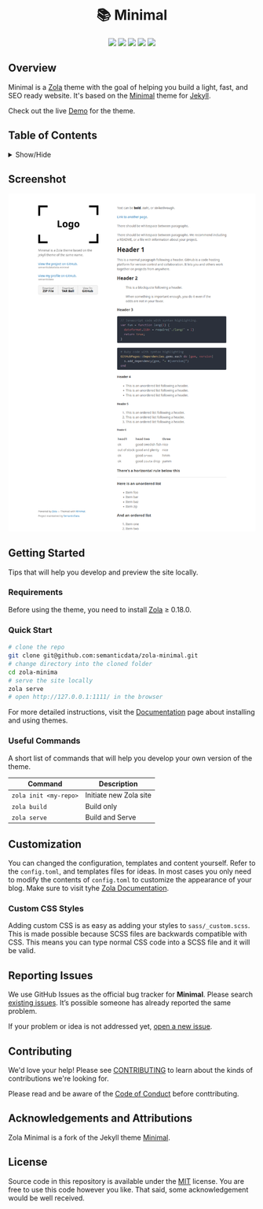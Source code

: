 <h1 align=center>📚 Minimal</h1>

<p align="center">
  <img src="https://img.shields.io/github/languages/code-size/semanticdata/zola-minimal" />
  <img src="https://img.shields.io/github/repo-size/semanticdata/zola-minimal" />
  <img src="https://img.shields.io/github/commit-activity/t/semanticdata/zola-minimal" />
  <img src="https://img.shields.io/github/last-commit/semanticdata/zola-minimal" />
  <img src="https://img.shields.io/website/https/semanticdata.github.io/zola-minimal.svg" />
</p>

## Overview

Minimal is a [Zola](https://www.getzola.org) theme with the goal of helping you build a light, fast, and SEO ready website. It's based on the [Minimal](https://github.com/pages-themes/minimal) theme for [Jekyll](https://jekyllrb.com/).

Check out the live [Demo](https://miguelpimentel.do/zola-minimal/) for the theme.

## Table of Contents

<details>
<summary>Show/Hide</summary>

- [Overview](#overview)
- [Table of Contents](#table-of-contents)
- [Screenshot](#screenshot)
- [Getting Started](#getting-started)
  - [Requirements](#requirements)
  - [Quick Start](#quick-start)
  - [Useful Commands](#useful-commands)
- [Customization](#customization)
  - [Custom CSS Styles](#custom-css-styles)
- [Reporting Issues](#reporting-issues)
- [Contributing](#contributing)
- [Acknowledgements and Attributions](#acknowledgements-and-attributions)
- [License](#license)

</details>

## Screenshot

![theme screenshot](screenshot-1.png)

## Getting Started

Tips that will help you develop and preview the site locally.

### Requirements

Before using the theme, you need to install [Zola](https://www.getzola.org/documentation/getting-started/installation/) ≥ 0.18.0.

### Quick Start

```bash
# clone the repo
git clone git@github.com:semanticdata/zola-minimal.git
# change directory into the cloned folder
cd zola-minima
# serve the site locally
zola serve
# open http://127.0.0.1:1111/ in the browser
```

For more detailed instructions, visit the [Documentation](https://www.getzola.org/documentation/themes/installing-and-using-themes/) page about installing and using themes.

### Useful Commands

A short list of commands that will help you develop your own version of the theme.

| Command                    | Description                |
| -------------------------- | -------------------------- |
| `zola init <my-repo>`      | Initiate new Zola site     |
| `zola build`               | Build only                 |
| `zola serve`               | Build and Serve            |

## Customization

You can changed the configuration, templates and content yourself. Refer to the `config.toml`, and templates files for ideas. In most cases you only need to modify the contents of `config.toml` to customize the appearance of your blog. Make sure to visit tyhe [Zola Documentation](https://www.getzola.org/documentation/getting-started/overview/).

### Custom CSS Styles

Adding custom CSS is as easy as adding your styles to `sass/_custom.scss`. This is made possible because SCSS files are backwards compatible with CSS. This means you can type normal CSS code into a SCSS file and it will be valid.

## Reporting Issues

We use GitHub Issues as the official bug tracker for **Minimal**. Please
search [existing issues](https://github.com/semanticdata/zola-minimal/issues). It’s possible someone has already reported the same problem.

If your problem or idea is not addressed yet, [open a new issue](https://github.com/semanticdata/zola-minimal/issues/new).

## Contributing

We'd love your help! Please see [CONTRIBUTING](./CONTRIBUTING.md) to learn about the kinds of contributions we're looking for.

Please read and be aware of the [Code of Conduct](.github/CODE_OF_CONDUCT.md) before conttributing.

## Acknowledgements and Attributions

Zola Minimal is a fork of the Jekyll theme [Minimal](https://github.com/pages-themes/minimal).

## License

Source code in this repository is available under the [MIT](LICENSE) license. You are free to use this code however you like. That said, some acknowledgement would be well received.
